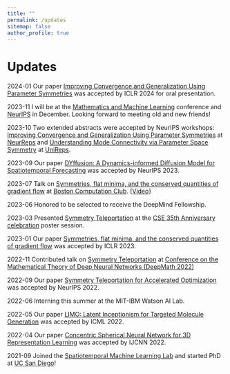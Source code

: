 ```yaml
---
title: ""
permalink: /updates
sitemap: false
author_profile: true
---
```


Updates
======
2024-01 Our paper [Improving Convergence and Generalization Using Parameter Symmetries](https://arxiv.org/abs/2305.13404) was accepted by ICLR 2024 for oral presentation.

2023-11 I will be at the [Mathematics and Machine Learning](https://mathml2023.caltech.edu) conference and [NeurIPS](https://neurips.cc) in December. Looking forward to meeting old and new friends!

2023-10 Two extended abstracts were accepted by NeurIPS workshops: [Improving Convergence and Generalization Using Parameter Symmetries](https://arxiv.org/abs/2305.13404) at [NeurReps](https://www.neurreps.org) and [Understanding Mode Connectivity via Parameter Space Symmetry](https://openreview.net/pdf?id=aP2a5i1iUf) at [UniReps](https://unireps.org).

2023-09 Our paper [DYffusion: A Dynamics-informed Diffusion Model for Spatiotemporal Forecasting](https://arxiv.org/abs/2306.01984) was accepted by NeurIPS 2023.

2023-07 Talk on [Symmetries, flat minima, and the conserved quantities of gradient flow](https://arxiv.org/abs/2210.17216) at [Boston Computation Club](https://bstn.cc). [[Video](https://www.youtube.com/watch?v=6tgJLV06MfE)]

2023-06 Honored to be selected to receive the DeepMind Fellowship.

2023-03 Presented [Symmetry Teleportation](https://arxiv.org/abs/2205.10637) at the [CSE 35th Anniversary celebration](https://cse35.ucsd.edu/home) poster session.

2023-01 Our paper [Symmetries, flat minima, and the conserved quantities of gradient flow](https://arxiv.org/abs/2210.17216) was accepted by ICLR 2023.

2022-11 Contributed talk on [Symmetry Teleportation](https://arxiv.org/abs/2205.10637) at [Conference on the Mathematical Theory of Deep Neural Networks (DeepMath 2022)](https://deepmath-conference.com)

2022-09 Our paper [Symmetry Teleportation for Accelerated Optimization](https://arxiv.org/abs/2205.10637) was accepted by NeurIPS 2022.

2022-06 Interning this summer at the MIT-IBM Watson AI Lab.

2022-05 Our paper [LIMO: Latent Inceptionism for Targeted Molecule Generation](https://proceedings.mlr.press/v162/eckmann22a) was accepted by ICML 2022.

2022-04 Our paper [Concentric Spherical Neural Network for 3D Representation Learning](https://ieeexplore.ieee.org/abstract/document/9892358) was accepted by IJCNN 2022.

2021-09 Joined the [Spatiotemporal Machine Learning Lab](https://roseyu.com) and started PhD at [UC San Diego](https://ucsd.edu)!